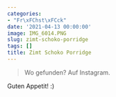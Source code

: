 ```yaml
---
categories:
- "Fr\xFChst\xFCck"
date: '2021-04-13 00:00:00'
image: IMG_6014.PNG
slug: zimt-schoko-porridge
tags: []
title: Zimt Schoko Porridge
---
```



> Wo gefunden? Auf Instagram.

Guten Appetit! :)